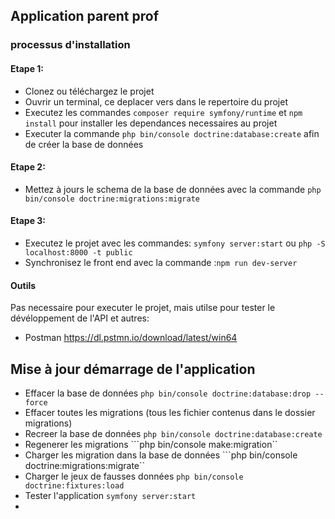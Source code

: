 ## Application parent prof

### processus d'installation
#### Etape 1:
- Clonez ou téléchargez le projet
- Ouvrir un terminal, ce deplacer vers dans le repertoire du projet
- Executez les commandes ``composer require symfony/runtime``  et ``npm install`` pour installer les dependances necessaires au projet
- Executer la commande ``php bin/console doctrine:database:create`` afin de créer la base de données

#### Etape 2:
- Mettez à jours le schema de la base de données avec la commande ``php bin/console doctrine:migrations:migrate``

#### Etape 3:
- Executez le projet avec les commandes: ``symfony server:start`` ou ``php -S localhost:8000 -t public`` 
- Synchronisez le front end avec la commande :``npm run dev-server``

#### Outils
Pas necessaire pour executer le projet, mais utilse pour tester le dévéloppement de l'API et autres:
- Postman https://dl.pstmn.io/download/latest/win64

## Mise à jour démarrage de l'application

- Effacer la base de données ``php bin/console doctrine:database:drop --force``
- Effacer toutes les migrations (tous les fichier contenus dans le dossier migrations)
- Recreer la base de données ``php bin/console doctrine:database:create``
- Regenerer les migrations ```php bin/console make:migration``
- Charger les migration dans la base de données ```php bin/console doctrine:migrations:migrate``
- Charger le jeux de fausses données ``php bin/console doctrine:fixtures:load``
- Tester l'application ``symfony server:start``
- 
